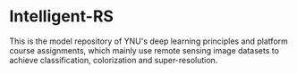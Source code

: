 # Intelligent-RS
This is the model repository of YNU's deep learning principles and platform course assignments, which mainly use remote sensing image datasets to achieve classification, colorization and super-resolution.

